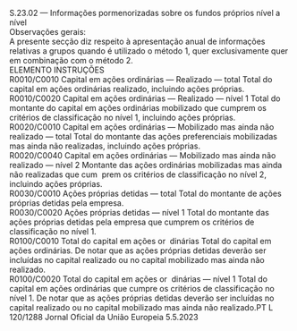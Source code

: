  
S.23.02 — Informações pormenorizadas sobre os fundos próprios nível a nível  
Observações gerais:  
A presente secção diz respeito à apresentação anual de informações relativas a grupos quando é utilizado o método 1, 
quer exclusivamente quer em combinação com o método 2.  
ELEMENTO  INSTRUÇÕES  
R0010/C0010  Capital em ações ordinárias — 
Realizado — total  Total do capital em ações ordinárias realizado, incluindo ações próprias.  
R0010/C0020  Capital em ações ordinárias — 
Realizado — nível 1  Total do montante do capital em ações ordinárias mobilizado que cumprem os 
critérios de classificação no nível 1, incluindo ações próprias.  
R0020/C0010  Capital em ações ordinárias — 
Mobilizado mas ainda não 
realizado — total  Total do montante das ações preferenciais mobilizadas mas ainda não realizadas, 
incluindo ações próprias.  
R0020/C0040  Capital em ações ordinárias — 
Mobilizado mas ainda não 
realizado — nível 2  Montante das ações ordinárias mobilizadas mas ainda não realizadas que cum ­
prem os critérios de classificação no nível 2, incluindo ações próprias.  
R0030/C0010  Ações próprias detidas — total  Total do montante de ações próprias detidas pela empresa.  
R0030/C0020  Ações próprias detidas — 
nível 1  Total do montante das ações próprias detidas pela empresa que cumprem os 
critérios de classificação no nível 1.  
R0100/C0010  Total do capital em ações or ­
dinárias  Total do capital em ações ordinárias. De notar que as ações próprias detidas 
deverão ser incluídas no capital realizado ou no capital mobilizado mas ainda 
não realizado.  
R0100/C0020  Total do capital em ações or ­
dinárias — nível 1  Total do capital em ações ordinárias que cumpre os critérios de classificação no 
nível 1. De notar que as ações próprias detidas deverão ser incluídas no capital 
realizado ou no capital mobilizado mas ainda não realizado.PT  L 120/1288 Jornal Oficial da União Europeia 5.5.2023